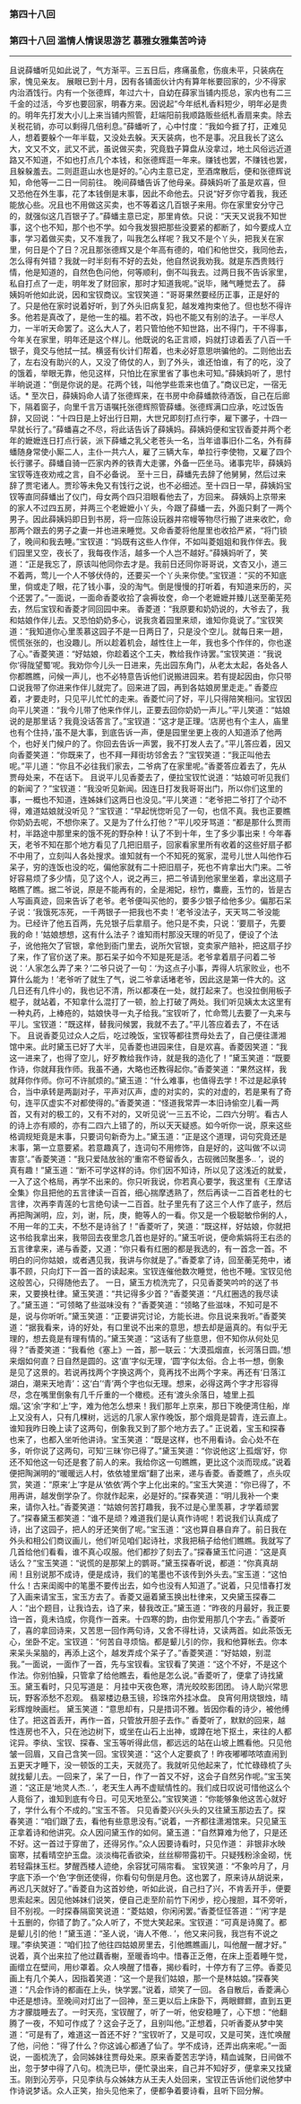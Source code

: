 ### 第四十八回

### 第四十八回 滥情人情误思游艺 慕雅女雅集苦吟诗
----

且说薛蟠听见如此说了，气方渐平。三五日后，疼痛虽愈，伤痕未平，只装病在家，愧见亲友。
展眼已到十月，因有各铺面伙计内有算年帐要回家的，少不得家内治酒饯行。内有一个张德辉，年过六十，自幼在薛家当铺内揽总，家内也有二三千金的过活，今岁也要回家，明春方来。因说起”今年纸札香料短少，明年必是贵的。明年先打发大小儿上来当铺内照管，赶端阳前我顺路贩些纸札香扇来卖。除去关税花销，亦可以剩得几倍利息。”薛蟠听了，心中忖度：“我如今捱了打，正难见人，想着要躲个一年半载，又没处去躲。天天装病，也不是事。况且我长了这么大，文又不文，武又不武，虽说做买卖，究竟戥子算盘从没拿过，地土风俗远近道路又不知道，不如也打点几个本钱，和张德辉逛一年来。赚钱也罢，不赚钱也罢，且躲躲羞去。二则逛逛山水也是好的。”心内主意已定，至酒席散后，便和张德辉说知，命他等一二日一同前往。
晚间薛蟠告诉了他母亲。薛姨妈听了虽是欢喜，但又恐他在外生事，花了本钱倒是末事，因此不命他去。只说“好歹你守着我，我还能放心些。况且也不用做这买卖，也不等着这几百银子来用。你在家里安分守己的，就强似这几百银子了。”薛蟠主意已定，那里肯依。只说：“天天又说我不知世事，这个也不知，那个也不学。如今我发狠把那些没要紧的都断了，如今要成人立事，学习着做买卖，又不准我了，叫我怎么样呢？我又不是个丫头，把我关在家里，何日是个了日？况且那张德辉又是个年高有德的，咱们和他世交，我同他去，怎么得有舛错？我就一时半刻有不好的去处，他自然说我劝我。就是东西贵贱行情，他是知道的，自然色色问他，何等顺利，倒不叫我去。过两日我不告诉家里，私自打点了一走，明年发了财回家，那时才知道我呢。”说毕，赌气睡觉去了。
薛姨妈听他如此说，因和宝钗商议。宝钗笑道：“哥哥果然要经历正事，正是好的了。只是他在家时说着好听，到了外头旧病复犯，越发难拘束他了。但也愁不得许多。他若是真改了，是他一生的福。若不改，妈也不能又有别的法子。一半尽人力，一半听天命罢了。这么大人了，若只管怕他不知世路，出不得门，干不得事，今年关在家里，明年还是这个样儿。他既说的名正言顺，妈就打谅着丢了八百一千银子，竟交与他拭一拭。横竖有伙计们帮着，也未必好意思哄骗他的。二则他出去了，左右没有助兴的人，又没了倚仗的人，到了外头，谁还怕谁，有了的吃，没了的饿着，举眼无靠，他见这样，只怕比在家里省了事也未可知。”薛姨妈听了，思忖半晌说道：“倒是你说的是。花两个钱，叫他学些乖来也值了。”商议已定，一宿无话。*
至次日，薛姨妈命人请了张德辉来，在书房中命薛蟠款待酒饭，自己在后廊下，隔着窗子，向里千言万语嘱托张德辉照管薛蟠。张德辉满口应承，吃过饭告辞，又回说：“十四日是上好出行日期，大世兄即刻打点行李，雇下骡子，十四一早就长行了。”薛蟠喜之不尽，将此话告诉了薛姨妈。薛姨妈便和宝钗香菱并两个老年的嬷嬷连日打点行装，派下薛蟠之乳父老苍头一名，当年谙事旧仆二名，外有薛蟠随身常使小厮二人，主仆一共六人，雇了三辆大车，单拉行李使物，又雇了四个长行骡子。薛蟠自骑一匹家内养的铁青大走骡，外备一匹坐马。诸事完毕，薛姨妈宝钗等连夜劝戒之言，自不必备说。
至十三日，薛蟠先去辞了他舅舅，然后过来辞了贾宅诸人。贾珍等未免又有饯行之说，也不必细述。至十四日一早，薛姨妈宝钗等直同薛蟠出了仪门，母女两个四只泪眼看他去了，方回来。
薛姨妈上京带来的家人不过四五房，并两三个老嬷嬷小丫头，今跟了薛蟠一去，外面只剩了一两个男子。因此薛姨妈即日到书房，将一应陈设玩器并帘幔等物尽行搬了进来收贮，命那两个跟去的男子之妻一并也进来睡觉。又命香菱将他屋里也收拾严紧，“将门锁了，晚间和我去睡。”宝钗道：“妈既有这些人作伴，不如叫菱姐姐和我作伴去。我们园里又空，夜长了，我每夜作活，越多一个人岂不越好。”薛姨妈听了，笑道：“正是我忘了，原该叫他同你去才是。我前日还同你哥哥说，文杏又小，道三不着两，莺儿一个人不够伏侍的，还要买一个丫头来你使。”宝钗道：“买的不知底里，倘或走了眼，花了钱小事，没的淘气。倒是慢慢的打听着，有知道来历的，买个还罢了。”一面说，一面命香菱收拾了衾褥妆奁，命一个老嬷嬷并臻儿送至蘅芜苑去，然后宝钗和香菱才同回园中来。
香菱道：“我原要和奶奶说的，大爷去了，我和姑娘作伴儿去。又恐怕奶奶多心，说我贪着园里来顽，谁知你竟说了。”宝钗笑道：“我知道你心里羡慕这园子不是一日两日了，只是没个空儿。就每日来一趟，慌慌张张的，也没趣儿。所以趁着机会，越性住上一年，我也多个作伴的，你也遂了心。”香菱笑道：“好姑娘，你趁着这个工夫，教给我作诗罢。”宝钗笑道：“我说你‘得陇望蜀’呢。我劝你今儿头一日进来，先出园东角门，从老太太起，各处各人你都瞧瞧，问候一声儿，也不必特意告诉他们说搬进园来。若有提起因由，你只带口说我带了你进来作伴儿就完了。回来进了园，再到各姑娘房里走走。”
香菱应着，才要走时，只见平儿忙忙的走来。香菱忙问了好，平儿只得陪笑相问。宝钗因向平儿笑道：“我今儿带了他来作伴儿，正要去回你奶奶一声儿。”平儿笑道：“姑娘说的是那里话？我竟没话答言了。”宝钗道：“这才是正理。‘店房也有个主人，庙里也有个住持，’虽不是大事，到底告诉一声，便是园里坐更上夜的人知道添了他两个，也好关门候户的了。你回去告诉一声罢，我不打发人去了。”平儿答应着，因又向香菱笑道：“你既来了，也不拜一拜街坊邻舍去？”宝钗笑道：“我正叫他去呢。”平儿道：“你且不必往我们家去，二爷病了在家里呢。”香菱答应着去了，先从贾母处来，不在话下。
且说平儿见香菱去了，便拉宝钗忙说道：“姑娘可听见我们的新闻了？”宝钗道：“我没听见新闻。因连日打发我哥哥出门，所以你们这里的事，一概也不知道，连姊妹们这两日也没见。”平儿笑道：“老爷把二爷打了个动不得，难道姑娘就没听见？”宝钗道：“早起恍惚听见了一句，也信不真。我也正要瞧你奶奶去呢，不想你来了。又是为了什么打他？”平儿咬牙骂道：“都是那什么贾雨村，半路途中那里来的饿不死的野杂种！认了不到十年，生了多少事出来！今年春天，老爷不知在那个地方看见了几把旧扇子，回家看家里所有收着的这些好扇子都不中用了，立刻叫人各处搜求。谁知就有一个不知死的冤家，混号儿世人叫他作石呆子，穷的连饭也没的吃，偏他家就有二十把旧扇子，死也不肯拿出大门来。二爷好容易烦了多少情，见了这个人，说之再三，把二爷请到他家里坐着，拿出这扇子略瞧了瞧。据二爷说，原是不能再有的，全是湘妃，棕竹，麋鹿，玉竹的，皆是古人写画真迹，回来告诉了老爷。老爷便叫买他的，要多少银子给他多少。偏那石呆子说：‘我饿死冻死，一千两银子一把我也不卖！’老爷没法子，天天骂二爷没能为。已经许了他五百两，先兑银子后拿扇子。他只是不卖，只说：‘要扇子，先要我的命！’姑娘想想，这有什么法子？谁知雨村那没天理的听见了，便设了个法子，讹他拖欠了官银，拿他到衙门里去，说所欠官银，变卖家产赔补，把这扇子抄了来，作了官价送了来。那石呆子如今不知是死是活。老爷拿着扇子问着二爷说：‘人家怎么弄了来？’二爷只说了一句：‘为这点子小事，弄得人坑家败业，也不算什么能为！’老爷听了就生了气，说二爷拿话堵老爷，因此这是第一件大的。这几日还有几件小的，我也记不清，所以都凑在一处，就打起来了。也没拉倒用板子棍子，就站着，不知拿什么混打了一顿，脸上打破了两处。我们听见姨太太这里有一种丸药，上棒疮的，姑娘快寻一丸子给我。”宝钗听了，忙命莺儿去要了一丸来与平儿。宝钗道：“既这样，替我问候罢，我就不去了。”平儿答应着去了，不在话下。
且说香菱见过众人之后，吃过晚饭，宝钗等都往贾母处去了，自己便往潇湘馆中来。此时黛玉已好了大半，见香菱也进园来住，自是欢喜。香菱因笑道：“我这一进来了，也得了空儿，好歹教给我作诗，就是我的造化了！”黛玉笑道：“既要作诗，你就拜我作师。我虽不通，大略也还教得起你。”香菱笑道：“果然这样，我就拜你作师。你可不许腻烦的。”黛玉道：“什么难事，也值得去学！不过是起承转合，当中承转是两副对子，平声对仄声，虚的对实的，实的对虚的，若是果有了奇句，连平仄虚实不对都使得的。”香菱笑道：“怪道我常弄一本旧诗偷空儿看一两首，又有对的极工的，又有不对的，又听见说‘一三五不论，二四六分明’。看古人的诗上亦有顺的，亦有二四六上错了的，所以天天疑惑。如今听你一说，原来这些格调规矩竟是末事，只要词句新奇为上。”黛玉道：“正是这个道理，词句究竟还是末事，第一立意要紧。若意趣真了，连词句不用修饰，自是好的，这叫做‘不以词害意’。”香菱笑道：“我只爱陆放翁的‘重帘不卷留香久，古砚微凹聚墨多.. ’，说的真有趣！”黛玉道：“断不可学这样的诗。你们因不知诗，所以见了这浅近的就爱，一入了这个格局，再学不出来的。你只听我说，你若真心要学，我这里有《王摩诘全集》你且把他的五言律读一百首，细心揣摩透熟了，然后再读一二百首老杜的七言律，次再李青莲的七言绝句读一二百首。肚子里先有了这三个人作了底子，然后再把陶渊明，应，刘，谢，阮，庚，鲍等人的一看。你又是一个极聪敏伶俐的人，不用一年的工夫，不愁不是诗翁了！”香菱听了，笑道：“既这样，好姑娘，你就把这书给我拿出来，我带回去夜里念几首也是好的。”黛玉听说，便命紫娟将王右丞的五言律拿来，递与香菱，又道：“你只看有红圈的都是我选的，有一首念一首。不明白的问你姑娘，或者遇见我，我讲与你就是了。”香菱拿了诗，回至蘅芜苑中，诸事不顾，只向灯下一首一首的读起来。宝钗连催他数次睡觉，他也不睡。宝钗见他这般苦心，只得随他去了。
一日，黛玉方梳洗完了，只见香菱笑吟吟的送了书来，又要换杜律。黛玉笑道：“共记得多少首？”香菱笑道：“凡红圈选的我尽读了。”黛玉道：“可领略了些滋味没有？”香菱笑道：“领略了些滋味，不知可是不是，说与你听听。”黛玉笑道：“正要讲究讨论，方能长进。你且说来我听。”香菱笑道：“据我看来，诗的好处，有口里说不出来的意思，想去却是逼真的。有似乎无理的，想去竟是有理有情的。”黛玉笑道：“这话有了些意思，但不知你从何处见得？”香菱笑道：“我看他《塞上》一首，那一联云：‘大漠孤烟直，长河落日圆。’想来烟如何直？日自然是圆的。这‘直’字似无理，‘圆’字似太俗。合上书一想，倒象是见了这景的。若说再找两个字换这两个，竟再找不出两个字来。再还有‘日落江湖白，潮来天地青’：这‘白’‘青’两个字也似无理。想来，必得这两个字才形容得尽，念在嘴里倒象有几千斤重的一个橄榄。还有‘渡头余落日，墟里上孤烟。’这‘余’字和‘上’字，难为他怎么想来！我们那年上京来，那日下晚便湾住船，岸上又没有人，只有几棵树，远远的几家人家作晚饭，那个烟竟是碧青，连云直上。谁知我昨日晚上读了这两句，倒象我又到了那个地方去了。”
正说着，宝玉和探春也来了，也都入坐听他讲诗。宝玉笑道：“既是这样，也不用看诗。会心处不在多，听你说了这两句，可知‘三昧’你已得了。”黛玉笑道：“你说他这‘上孤烟’好，你还不知他这一句还是套了前人的来。我给你这一句瞧瞧，更比这个淡而现成。”说着便把陶渊明的“暖暖远人村，依依墟里烟”翻了出来，递与香菱。香菱瞧了，点头叹赏，笑道：“原来‘上’字是从‘依依’两个字上化出来的。”宝玉大笑道：“你已得了，不用再讲，越发倒学杂了。你就作起来，必是好的。”探春笑道：“明儿我补一个柬来，请你入社。”香菱笑道：“姑娘何苦打趣我，我不过是心里羡慕，才学着顽罢了。”探春黛玉都笑道：“谁不是顽？难道我们是认真作诗呢！若说我们认真成了诗，出了这园子，把人的牙还笑倒了呢。”宝玉道：“这也算自暴自弃了。前日我在外头和相公们商议画儿，他们听见咱们起诗社，求我把稿子给他们瞧瞧。我就写了几首给他们看看，谁不真心叹服。他们都抄了刻去了。”探春黛玉忙问道：“这是真话么？”宝玉笑道：“说慌的是那架上的鹦哥。”黛玉探春听说，都道：“你真真胡闹！且别说那不成诗，便是成诗，我们的笔墨也不该传到外头去。”宝玉道：“这怕什么！古来闺阁中的笔墨不要传出去，如今也没有人知道了。”说着，只见惜春打发了入画来请宝玉，宝玉方去了。香菱又逼着黛玉换出杜律来，又央黛玉探春二人：“出个题目，让我诌去，诌了来，替我改正。”黛玉道：“昨夜的月最好，我正要诌一首，竟未诌成，你竟作一首来。十四寒的韵，由你爱用那几个字去。”
香菱听了，喜的拿回诗来，又苦思一回作两句诗，又舍不得杜诗，又读两首。如此茶饭无心，坐卧不定。宝钗道：“何苦自寻烦恼。都是颦儿引的你，我和他算帐去。你本来呆头呆脑的，再添上这个，越发弄成个呆子了。”香菱笑道：“好姑娘，别混我。”一面说，一面作了一首，先与宝钗看。宝钗看了笑道：“这个不好，不是这个作法。你别怕臊，只管拿了给他瞧去，看他是怎么说。”香菱听了，便拿了诗找黛玉。黛玉看时，只见写道是：
月挂中天夜色寒，清光皎皎影团团。
诗人助兴常思玩，野客添愁不忍观。
翡翠楼边悬玉镜，珍珠帘外挂冰盘。
良宵何用烧银烛，晴彩辉煌映画栏。
黛玉笑道：“意思却有，只是措词不雅。皆因你看的诗少，被他缚住了。把这首丢开，再作一首，只管放开胆子去作。”
香菱听了，默默的回来，越性连房也不入，只在池边树下，或坐在山石上出神，或蹲在地下抠土，来往的人都诧异。李纨、宝钗、探春、宝玉等听得此信，都远远的站在山坡上瞧看他。只见他皱一回眉，又自己含笑一回。宝钗笑道：“这个人定要疯了！昨夜嘟嘟哝哝直闹到五更天才睡下，没一顿饭的工夫，天就亮了。我就听见他起来了，忙忙碌碌梳了头就找颦儿去。一回来了，呆了一日，作了一首又不好，这会子自然另作呢。”宝玉笑道：“这正是‘地灵人杰.. ’，老天生人再不虚赋情性的。我们成日叹说可惜他这么个人竟俗了，谁知到底有今日。可见天地至公。”宝钗笑道：“你能够象他这苦心就好了，学什么有个不成的。”宝玉不答。
只见香菱兴兴头头的又往黛玉那边去了。探春笑道：“咱们跟了去，看他有些意思没有。”说着，一齐都往潇湘馆来。只见黛玉正拿着诗和他讲究。众人因问黛玉作的如何。黛玉道：“自然算难为他了，只是还不好。这一首过于穿凿了，还得另作。”众人因要诗看时，只见作道：
非银非水映窗寒，拭看晴空护玉盘。淡淡梅花香欲染，丝丝柳带露初干。只疑残粉涂金砌，恍若轻霜抹玉栏。梦醒西楼人迹绝，余容犹可隔帘看。
宝钗笑道：“不象吟月了，月字底下添一个‘色’字倒还使得，你看句句倒是月色。这也罢了，原来诗从胡说来，再迟几天就好了。”香菱自为这首妙绝，听如此说，自己扫了兴，不肯丢开手，便要思索起来。因见他姊妹们说笑，便自己走至阶前竹下闲步，挖心搜胆，耳不旁听，目不别视。一时探春隔窗笑说道：“菱姑娘，你闲闲罢。”香菱怔怔答道：“‘闲’字是十五删的，你错了韵了。”众人听了，不觉大笑起来。宝钗道：“可真是诗魔了。都是颦儿引的他！”黛玉道：“圣人说，‘诲人不倦.. ’，他又来问我，我岂有不说之理。”李纨笑道：“咱们拉了他往四姑娘房里去，引他瞧瞧画儿，叫他醒一醒才好。”
说着，真个出来拉了他过藕香榭，至暖香坞中。惜春正乏倦，在床上歪着睡午觉，画缯立在壁间，用纱罩着。众人唤醒了惜春，揭纱看时，十停方有了三停。香菱见画上有几个美人，因指着笑道：“这一个是我们姑娘，那一个是林姑娘。”探春笑道：“凡会作诗的都画在上头，快学罢。”说着，顽笑了一回。
各自散后，香菱满心中还是想诗。至晚间对灯出了一回神，至三更以后上床卧下，两眼鳏鳏，直到五更方才朦胧睡去了。一时天亮，宝钗醒了，听了一听，他安稳睡了，心下想：“他翻腾了一夜，不知可作成了？这会子乏了，且别叫他。”正想着，只听香菱从梦中笑道：“可是有了，难道这一首还不好？”宝钗听了，又是可叹，又是可笑，连忙唤醒了他，问他：“得了什么？你这诚心都通了仙了。学不成诗，还弄出病来呢。”一面说，一面梳洗了，会同姊妹往贾母处来。原来香菱苦志学诗，精血诚聚，日间做不出，忽于梦中得了八句。梳洗已毕，便忙录出来，自己并不知好歹，便拿来又找黛玉。刚到沁芳亭，只见李纨与众姊妹方从王夫人处回来，宝钗正告诉他们说他梦中作诗说梦话。众人正笑，抬头见他来了，便都争着要诗看，且听下回分解。